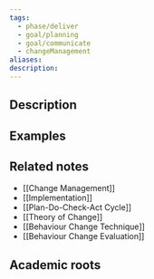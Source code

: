 ```yaml
---
tags:
  - phase/deliver
  - goal/planning
  - goal/communicate
  - changeManagement
aliases: 
description:
---
```



## Description


## Examples 


## Related notes 
- [[Change Management]]
- [[Implementation]]
- [[Plan-Do-Check-Act Cycle]]
- [[Theory of Change]]
- [[Behaviour Change Technique]]
- [[Behaviour Change Evaluation]]
## Academic roots
